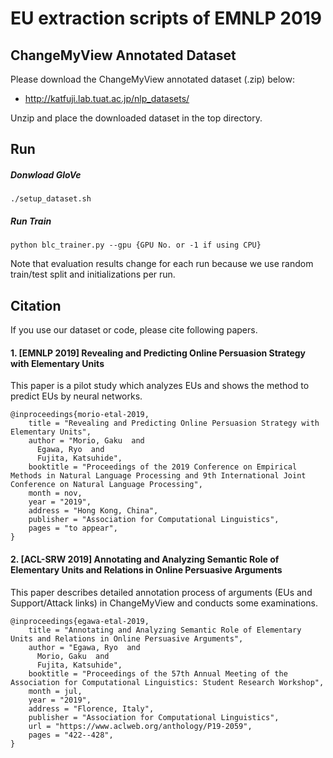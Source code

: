 # EU extraction scripts of EMNLP 2019

## ChangeMyView Annotated Dataset
Please download the ChangeMyView annotated dataset (.zip) below:
- http://katfuji.lab.tuat.ac.jp/nlp_datasets/

Unzip and place the downloaded dataset in the top directory.


## Run

##### Donwload GloVe
```
./setup_dataset.sh
```

##### Run Train
```
python blc_trainer.py --gpu {GPU No. or -1 if using CPU}
```

Note that evaluation results change for each run because we use random train/test split and initializations per run.


## Citation

If you use our dataset or code, please cite following papers.

#### 1. [EMNLP 2019] Revealing and Predicting Online Persuasion Strategy with Elementary Units

This paper is a pilot study which analyzes EUs and shows the method to predict EUs by neural networks.

```
@inproceedings{morio-etal-2019,
    title = "Revealing and Predicting Online Persuasion Strategy with Elementary Units",
    author = "Morio, Gaku  and
      Egawa, Ryo  and
      Fujita, Katsuhide",
    booktitle = "Proceedings of the 2019 Conference on Empirical Methods in Natural Language Processing and 9th International Joint Conference on Natural Language Processing",
    month = nov,
    year = "2019",
    address = "Hong Kong, China",
    publisher = "Association for Computational Linguistics",
    pages = "to appear",
}
```

#### 2. [ACL-SRW 2019] Annotating and Analyzing Semantic Role of Elementary Units and Relations in Online Persuasive Arguments

This paper describes detailed annotation process of arguments (EUs and Support/Attack links) in ChangeMyView and conducts some  examinations.

```
@inproceedings{egawa-etal-2019,
    title = "Annotating and Analyzing Semantic Role of Elementary Units and Relations in Online Persuasive Arguments",
    author = "Egawa, Ryo  and
      Morio, Gaku  and
      Fujita, Katsuhide",
    booktitle = "Proceedings of the 57th Annual Meeting of the Association for Computational Linguistics: Student Research Workshop",
    month = jul,
    year = "2019",
    address = "Florence, Italy",
    publisher = "Association for Computational Linguistics",
    url = "https://www.aclweb.org/anthology/P19-2059",
    pages = "422--428",
}
```
